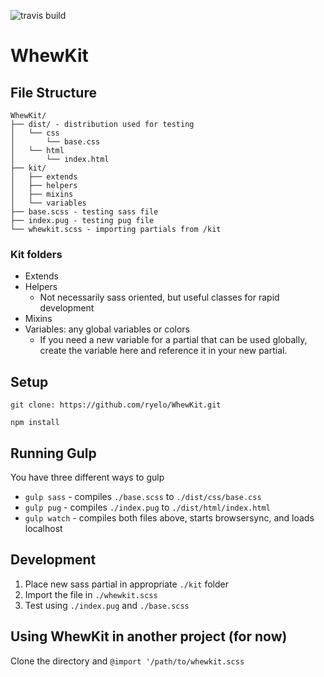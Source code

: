 
![travis build](https://img.shields.io/travis/ryelo/WhewKit.svg)

# WhewKit


## File Structure
```
WhewKit/
├── dist/ - distribution used for testing
│   └── css
│       └── base.css
│   └── html
│       └── index.html
├── kit/
│   ├── extends
│   ├── helpers
│   ├── mixins
│   └── variables
├── base.scss - testing sass file
├── index.pug - testing pug file
└── whewkit.scss - importing partials from /kit
```

### Kit folders
- Extends
- Helpers
  - Not necessarily sass oriented, but useful classes for rapid development
- Mixins
- Variables: any global variables or colors
  - If you need a new variable for a partial that can be used globally, create the variable here and reference it in your new partial.


## Setup

`git clone: https://github.com/ryelo/WhewKit.git`

`npm install`


## Running Gulp

You have three different ways to gulp

- `gulp sass` - compiles `./base.scss` to `./dist/css/base.css`
- `gulp pug` - compiles `./index.pug` to `./dist/html/index.html`
- `gulp watch` - compiles both files above, starts browsersync, and loads localhost


## Development

1. Place new sass partial in appropriate `./kit` folder
2. Import the file in `./whewkit.scss`
3. Test using `./index.pug` and `./base.scss`


## Using WhewKit in another project (for now)

Clone the directory and `@import '/path/to/whewkit.scss`
